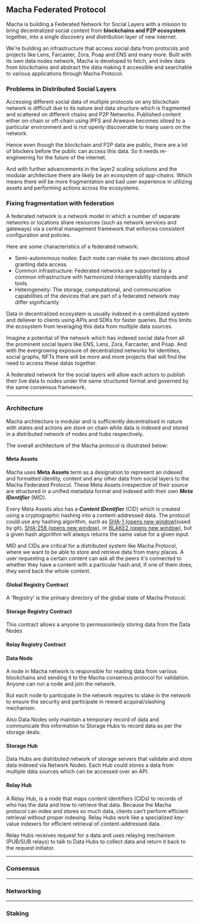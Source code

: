 
## Macha Federated Protocol

Macha is building a Federated Network for Social Layers with a mission to bring decentralized social content from **blockchains and P2P ecosystem** together, into a single discovery and distribution layer of new internet.

We're building an infrastructure that access social data from protocols and projects like Lens, Farcaster, Zora, Poap and ENS and many more. Built with its own data nodes network, Macha is developed to fetch, and index data from blockchains and abstract the data making it accessible and searchable to various applications through Macha Protocol.


### Problems in Distributed Social Layers

Accessing different social data of multiple protocols on any blockchain network is difficult due to its nature and data structure which is fragmented and scattered on different chains and P2P Networks. Published content either on-chain or off-chain using IPFS and Arweave becomes siloed to a particular environment and is not openly discoverable to many users on the network.

Hence even though the blockchain and P2P data are public, there are a lot of blockers before the public can access this data. So it needs re-engineering for the future of the internet.

And with further advancements in the layer2 scaling solutions and the modular architecture there are likely be an ecosystem of *app-chains*. Which means there will be more fragmentation and bad user experience in utilizing assets and performing actions across the ecosystems. 

### Fixing fragmentation with federation

A federated network is a network model in which a number of separate networks or locations share resources (such as network services and gateways) via a central management framework that enforces consistent configuration and policies.

Here are some characteristics of a federated network:

- Semi-autonomous nodes: Each node can make its own decisions about granting data access.
- Common infrastructure: Federated networks are supported by a common infrastructure with harmonized interoperability standards and tools.
- Heterogeneity: The storage, computational, and communication capabilities of the devices that are part of a federated network may differ significantly


Data in decentralized ecosystem is usually indexed in a centralized system and deliever to clients using APIs and SDKs for faster queries. But this limits the ecosystem from leveraging this data from multiple data sources.

Imagine a potential of the network which has indexed social data from all the prominent social layers like ENS, Lens, Zora, Farcaster, and Poap. And with the evergrowing exposure of decentralized networks for identities, social graphs, NFTs there will be more and more projects that will find the need to access these datas together.

A federated network for the social layers will allow each actors to publish their live data to nodes under the same structured format and governed by the same consensus framework.

---
### Architecture
Macha architecture is modular and is sufficiently decentralised in nature with states and actions are store on chain while data is indexed and stored in a distributed network of nodes and hubs respectively. 

The overall architecture of the Macha protocol is illustrated below:


#### Meta Assets

Macha uses **Meta** **Assets** term as a designation to represent an indexed and formatted identity, content and any other data from social layers to the Macha Federated Protocol. These Meta Assets irrespective of their source are structured in a unified metadata format and indexed with their own ***Meta IDentifier*** (MID). 

Every Meta Assets also has a ***Content IDentifier*** (CID) which is created using a cryptographic hashing into a content-addressed data. The protocol could use any hashing algorithm, such as [SHA-1 (opens new window)](https://en.wikipedia.org/wiki/SHA-1)(used by git), [SHA-256 (opens new window)](https://en.wikipedia.org/wiki/SHA-2), or [BLAKE2 (opens new window)](https://en.wikipedia.org/wiki/BLAKE_(hash_function)#BLAKE2), but a given hash algorithm will always returns the same value for a given input.

MID and CIDs are critical for a distributed system like Macha Protocol, where we want to be able to store and retrieve data from many places. A user requesting a certain content can ask all the peers it's connected to whether they have a content with a particular hash and, if one of them does, they send back the whole content.


#### Global Registry Contract

A 'Registry' is the primary directory of the global state of Macha Protocol. 


#### Storage Registry Contract
This contract allows a anyone to permissionlesly storing data from the Data Nodes


#### Relay Registry Contract


#### Data Node

A node in Macha network is responsible for reading data from various blockchains and sending it to the Macha consensus protocol for validation. Anyone can run a node and join the network.

But each node to participate in the network requires to stake in the network to ensure the security and participate in reward acquiral/slashing mechanism. 

Also Data Nodes only maintain a temporary record of data and communicate this information to Storage Hubs to record data as per the storage deals.

#### Storage Hub
Data Hubs are distributed network of storage servers that validate and store data indexed via Network Nodes. Each Hub could stores a data from multiple data sources which can be accessed over an API.

#### Relay Hub

A  Relay Hub, is a node that maps content identifiers (CIDs) to records of who has the data and how to retrieve that data. Because the Macha protocol can index and stores so much data, clients can’t perform efficient retrieval without proper indexing. Relay Hubs work like a specialized key-value indexers for efficient retrieval of content-addressed data.

Relay Hubs receives request for a data and uses relaying mechanism (PUB/SUB relays) to talk to Data Hubs to collect data and return it back to the request initiator. 


---

### Consensus

---

### Networking

-----

### Staking